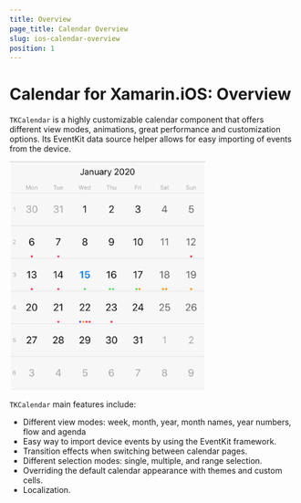 ```yaml
---
title: Overview
page_title: Calendar Overview
slug: ios-calendar-overview
position: 1
---
```


# Calendar for Xamarin.iOS: Overview

<code>TKCalendar</code> is a highly customizable calendar component that offers different view modes, animations, great performance and customization options. Its EventKit data source helper allows for easy importing of events from the device.

<img src="../images/calendar-overview001.png"/>

<code>TKCalendar</code> main features include:

- Different view modes: week, month, year, month names, year numbers, flow and agenda
- Easy way to import device events by using the EventKit framework.
- Transition effects when switching between calendar pages.
- Different selection modes: single, multiple, and range selection.
- Overriding the default calendar appearance with themes and custom cells.
- Localization.